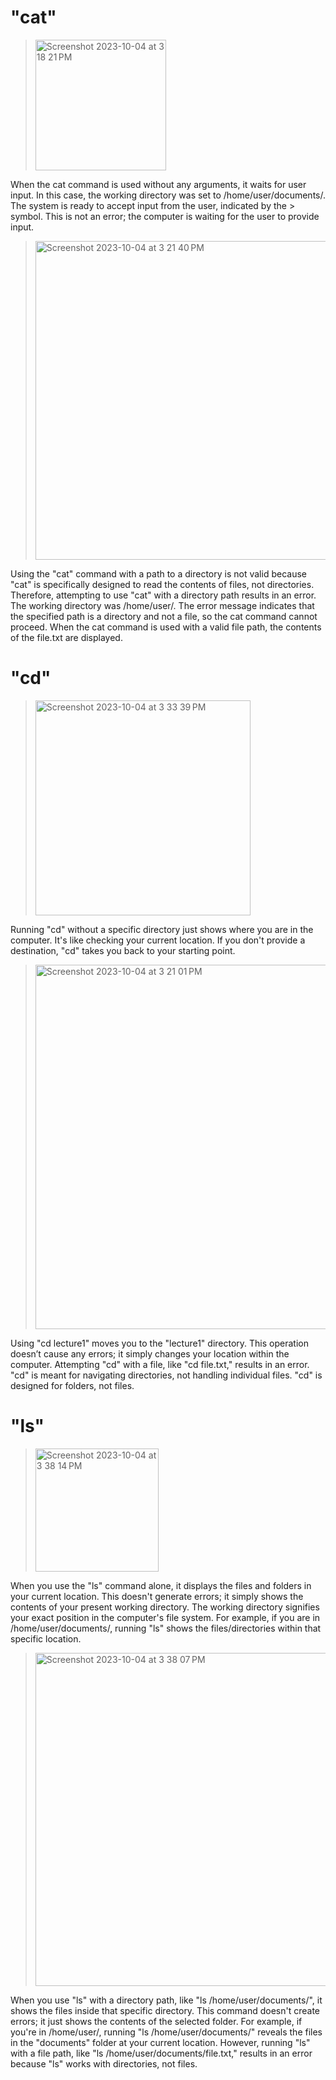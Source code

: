# "cat"
> <img width="209" alt="Screenshot 2023-10-04 at 3 18 21 PM" src="https://github.com/vssb4214/cse15l-lab-reports/assets/147002913/b40a7983-5e18-4a97-b047-24160c327d81">  

When the cat command is used without any arguments, it waits for user input. In this case, the working directory was set to /home/user/documents/. The system is ready to accept input from the user, indicated by the > symbol. This is not an error; the computer is waiting for the user to provide input.
> <img width="510" alt="Screenshot 2023-10-04 at 3 21 40 PM" src="https://github.com/vssb4214/cse15l-lab-reports/assets/147002913/fa9826b4-1e55-4eaf-822a-449c060d862a">


Using the "cat" command with a path to a directory is not valid because "cat" is specifically designed to read the contents of files, not directories. Therefore, attempting to use "cat" with a directory path results in an error. The working directory was /home/user/. The error message indicates that the specified path is a directory and not a file, so the cat command cannot proceed. When the cat command is used with a valid file path, the contents of the file.txt are displayed. 

# "cd" 

> <img width="344" alt="Screenshot 2023-10-04 at 3 33 39 PM" src="https://github.com/vssb4214/cse15l-lab-reports/assets/147002913/22f65f9e-a88e-48e3-8f9b-0c5ad0f51597">

Running "cd" without a specific directory just shows where you are in the computer. It's like checking your current location. If you don't provide a destination, "cd" takes you back to your starting point.

> <img width="583" alt="Screenshot 2023-10-04 at 3 21 01 PM" src="https://github.com/vssb4214/cse15l-lab-reports/assets/147002913/3e341786-ccc8-4fb3-a424-7d3b66da7c36">


Using "cd lecture1" moves you to the "lecture1" directory. This operation doesn’t cause any errors; it simply changes your location within the computer. Attempting "cd" with a file, like "cd file.txt," results in an error. "cd" is meant for navigating directories, not handling individual files. "cd" is designed for folders, not files.

# "ls"
> <img width="197" alt="Screenshot 2023-10-04 at 3 38 14 PM" src="https://github.com/vssb4214/cse15l-lab-reports/assets/147002913/5b7b9f80-64bb-45c3-acc8-df8bd95e8b00">


When you use the "ls" command alone, it displays the files and folders in your current location. This doesn't generate errors; it simply shows the contents of your present working directory. The working directory signifies your exact position in the computer's file system. For example, if you are in /home/user/documents/, running "ls" shows the files/directories within that specific location.

> <img width="533" alt="Screenshot 2023-10-04 at 3 38 07 PM" src="https://github.com/vssb4214/cse15l-lab-reports/assets/147002913/87ae7fb7-096e-4f4a-a18e-fb6d99d142a1">

When you use "ls" with a directory path, like "ls /home/user/documents/", it shows the files inside that specific directory. This command doesn't create errors; it just shows the contents of the selected folder. For example, if you're in /home/user/, running "ls /home/user/documents/" reveals the files in the "documents" folder at your current location. However, running "ls" with a file path, like "ls /home/user/documents/file.txt," results in an error because "ls" works with directories, not files.
